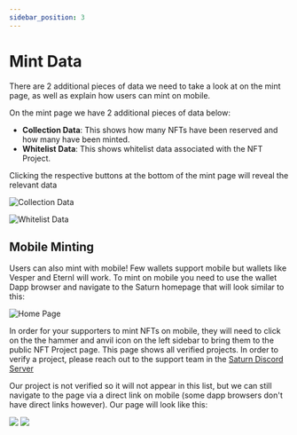 ```yaml
---
sidebar_position: 3
---
```


# Mint Data

There are 2 additional pieces of data we need to take a look at on the mint page, as well as explain how users can mint on mobile.

On the mint page we have 2 additional pieces of data below:

-   **Collection Data**: This shows how many NFTs have been reserved and how many have been minted.
-   **Whitelist Data**: This shows whitelist data associated with the NFT Project.

Clicking the respective buttons at the bottom of the mint page will reveal the relevant data

![Collection Data](/img/minting-nfts/mint-data/collection-data.png)

![Whitelist Data](/img/minting-nfts/mint-data/collection-and-whitelist-data.png)

## Mobile Minting

Users can also mint with mobile! Few wallets support mobile but wallets like Vesper and Eternl will work. To mint on mobile you need to use the wallet Dapp browser and navigate to the Saturn homepage that will look similar to this:

![Home Page](/img/minting-nfts/mint-data/home-page.png)

In order for your supporters to mint NFTs on mobile, they will need to click on the the hammer and anvil icon on the left sidebar to bring them to the public NFT Project page. This page shows all verified projects. In order to verify a project, please reach out to the support team in the [Saturn Discord Server ](https://discord.com/invite/NvVNfQmPjp)

Our project is not verified so it will not appear in this list, but we can still navigate to the page via a direct link on mobile (some dapp browsers don't have direct links however). Our page will look like this:

<div class="flex justify-between mb-12">
  <img src="/img/minting-nfts/mint-data/mint-page-mobile.png" class="w-12/25" />
  <img src="/img/minting-nfts/mint-data/mint-page-mobile-2.png" class="w-12/25" />
</div>
